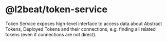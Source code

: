 # @l2beat/token-service

Token Service exposes high-level interface to access data about Abstract Tokens, Deployed Tokens 
and their connections, e.g. finding all related tokens (even if connections are not direct).